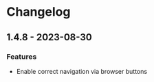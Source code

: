 # Changelog

<!-- insertion marker -->

## 1.4.8 - 2023-08-30

### Features

- Enable correct navigation via browser buttons

